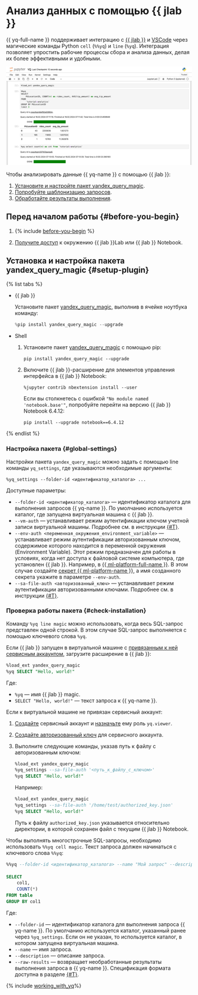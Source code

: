 # Анализ данных с помощью {{ jlab }}

{{ yq-full-name }} поддерживает интеграцию с [{{ jlab }}](https://jupyter.org) и [VSCode](https://code.visualstudio.com/docs/datascience/jupyter-notebooks) через магические команды Python `cell` (`%%yq`) и `line` (`%yq`). Интеграция позволяет упростить рабочие процессы сбора и анализа данных, делая их более эффективными и удобными.

![jupyter-screenshot](../../_assets/query/jupyter-screenshot.png)

Чтобы анализировать данные {{ yq-name }} с помощью {{ jlab }}:

1. [Установите и настройте пакет yandex_query_magic](#setup-plugin).
1. [Попробуйте шаблонизацию запросов](#templating).
1. [Обработайте результаты выполнения](#capture-command-result).

## Перед началом работы {#before-you-begin}

1. {% include [before-you-begin](../../_tutorials/_tutorials_includes/before-you-begin.md) %}

1. [Получите доступ](https://jupyter.org/install) к окружению {{ jlab }}Lab или {{ jlab }} Notebook.

## Установка и настройка пакета yandex_query_magic {#setup-plugin}

{% list tabs %}

- {{ jlab }}

  Установите пакет [yandex_query_magic](https://pypi.org/project/yandex-query-magic/), выполнив в ячейке ноутбука команду:

  ```python
  %pip install yandex_query_magic --upgrade
  ```

- Shell

  1. Установите пакет [yandex_query_magic](https://pypi.org/project/yandex-query-magic/) c помощью pip:

     ```shell
     pip install yandex_query_magic --upgrade
     ```

  1. Включите {{ jlab }}-расширение для элементов управления интерфейса в {{ jlab }} Notebook:

     ```shell
     %jupyter contrib nbextension install --user
     ```

     Если вы столкнетесь с ошибкой `"No module named 'notebook.base'"`, попробуйте перейти на версию {{ jlab }} Notebook 6.4.12:

     ```shell
     pip install --upgrade notebook==6.4.12
     ```

{% endlist %}

### Настройка пакета {#global-settings}

Настройки пакета `yandex_query_magic` можно задать с помощью line команды `yq_settings`, где указываются необходимые аргументы:

```shell
%yq_settings --folder-id <идентификатор_каталога> ...
```

Доступные параметры:

* `--folder-id <идентификатор_каталога>` — идентификатор каталога для выполнения запросов {{ yq-name }}. По умолчанию используется каталог, где запущена виртуальная машина с {{ jlab }}.
* `--vm-auth` — устанавливает режим аутентификации ключом учетной записи виртуальной машины. Подробнее см. в инструкции [{#T}](../../compute/operations/vm-connect/auth-inside-vm.md).
* `--env-auth <переменная_окружения_environment_variable>` — устанавливает режим аутентификации авторизованным ключом, содержимое которого находится в переменной окружения (Environment Variable). Этот режим предназначен для работы в условиях, когда нет доступа к файловой системе компьютера, где установлен {{ jlab }}. Например, в [{{ ml-platform-full-name }}](../../datasphere/concepts/index.md). В этом случае создайте [секрет {{ ml-platform-name }}](../../datasphere/operations/data/secrets.md), а имя созданного секрета укажите в параметре `--env-auth`.
* `--sa-file-auth <авторизованный_ключ>` — устанавливает режим аутентификации авторизованными ключами. Подробнее см. в инструкции [{#T}](../../iam/operations/authorized-key/create.md).

### Проверка работы пакета {#check-installation}

Команду `%yq line magic` можно использовать, когда весь SQL-запрос представлен одной строкой. В этом случае SQL-запрос выполняется с помощью ключевого слова `%yq`.

Если {{ jlab }} запущен в виртуальной машине с [привязанным к ней сервисным аккаунтом](../../compute/operations/vm-connect/auth-inside-vm), загрузите расширение в {{ jlab }}:

```sql
%load_ext yandex_query_magic
%yq SELECT "Hello, world!"
```

Где:

* `%yq` — имя {{ jlab }} magic.
* `SELECT "Hello, world!"` — текст запроса к {{ yq-name }}.

Если к виртуальной машине не привязан сервисный аккаунт:

1. [Создайте](../../iam/operations/sa/create.md) сервисный аккаунт и [назначьте](../../iam/operations/sa/assign-role-for-sa.md) ему роль `yq.viewer`.

1. [Создайте авторизованный ключ](../../iam/operations/authorized-key/create.md) для сервисного аккаунта.

1. Выполните следующие команды, указав путь к файлу с авторизованным ключом:

    ```sql
    %load_ext yandex_query_magic
    %yq_settings --sa-file-auth '<путь_к_файлу_с_ключом>'
    %yq SELECT "Hello, world!"
    ```

    Например:

    ```sql
    %load_ext yandex_query_magic
    %yq_settings --sa-file-auth '/home/test/authorized_key.json'
    %yq SELECT "Hello, world!"
    ```

    Путь к файлу `authorized_key.json` указывается относительно директории, в которой сохранен файл с текущим {{ jlab }} Notebook.

Чтобы выполнять многострочные SQL-запросы, необходимо использовать `%%yq cell magic`. Текст запроса должен начинаться с ключевого слова `%%yq`:

```sql
%%yq --folder-id <идентификатор_каталога> --name "Мой запрос" --description "Тестовый запрос" --raw-results

SELECT
    col1,
    COUNT(*)
FROM table
GROUP BY col1
```

Где:

* `--folder-id` — идентификатор каталога для выполнения запроса {{ yq-name }}. По умолчанию используется каталог, указанный ранее через `%yq_settings`. Если он не указан, то используется каталог, в котором запущена виртуальная машина.
* `--name` — имя запроса.
* `--description` — описание запроса.
* `--raw-results` — возвращает необработанные результаты выполнения запроса в {{ yq-name }}. Спецификация формата доступна в разделе [{#T}](../../query/api/yql-json-conversion-rules.md).

{% include [working_with_yq](../../_includes/query/magics.md)%}
